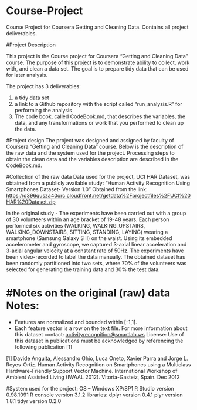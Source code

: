 # Course-Project
Course Project for Coursera Getting and Cleaning Data. Contains all project deliverables.

#Project Description

This project is the Course project for Coursera “Getting and Cleaning Data” course. The purpose of this project is to demonstrate ability to collect, work with, and clean a data set. The goal is to prepare tidy data that can be used for later analysis. 

The project has 3 deliverables:
1) a tidy data set
2) a link to a Github repository with the script called “run_analysis.R”  for performing the analysis
3) The code book, called CodeBook.md, that describes the variables, the data, and any transformations or work that you performed to clean up the data.

#Project design
The project was designed and assigned by faculty of Coursera “Getting and Cleaning Data” course.
Below is the description of the raw data and the system used for the project. Processing steps to obtain the clean data and the variables description are described in the CodeBook.md.

#Collection of the raw data
Data used for the project, UCI HAR Dataset, was obtained from a publicly available study:
“Human Activity Recognition Using Smartphones Dataset- Version 1.0”
Obtained from the link:
https://d396qusza40orc.cloudfront.net/getdata%2Fprojectfiles%2FUCI%20HAR%20Dataset.zip

In the original study - The experiments have been carried out with a group of 30 volunteers within an age bracket of 19-48 years. Each person performed six activities (WALKING, WALKING_UPSTAIRS, WALKING_DOWNSTAIRS, SITTING, STANDING, LAYING) wearing a smartphone (Samsung Galaxy S II) on the waist. Using its embedded accelerometer and gyroscope, we captured 3-axial linear acceleration and 3-axial angular velocity at a constant rate of 50Hz. The experiments have been video-recorded to label the data manually. The obtained dataset has been randomly partitioned into two sets, where 70% of the volunteers was selected for generating the training data and 30% the test data.

#Notes on the original (raw) data
Notes: 
======
- Features are normalized and bounded within [-1,1].
- Each feature vector is a row on the text file.
For more information about this dataset contact: activityrecognition@smartlab.ws
License:
Use of this dataset in publications must be acknowledged by referencing the following publication [1] 

[1] Davide Anguita, Alessandro Ghio, Luca Oneto, Xavier Parra and Jorge L. Reyes-Ortiz. Human Activity Recognition on Smartphones using a Multiclass Hardware-Friendly Support Vector Machine. International Workshop of Ambient Assisted Living (IWAAL 2012). Vitoria-Gasteiz, Spain. Dec 2012

#System used for the project:
OS – Windows XP/SP1
R Studio version 0.98.1091
R console version 3.1.2
libraries:
dplyr version 0.4.1
plyr version 1.8.1
tidyr version 0.2.0
